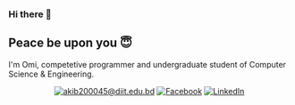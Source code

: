 ### Hi there 👋
## Peace be upon you 😇
I'm Omi, competetive programmer and undergraduate student of Computer Science & Engineering.

<p align="center">
	<a href="mailto:akib200045@diit.edu.bd?subject=Github%20Visitor&body=Hi%20Omi,..."><img src="http://img.shields.io/badge/-@akibhossainomi-_?label=Send%20Mail&style=social&logo=gmail" alt="akib200045@diit.edu.bd"></a>
  <a href="https://www.facebook.com/omio.antu/"><img src="https://img.shields.io/badge/Facebook--_.svg?style=social&logo=facebook" alt="Facebook"></a>
	<a href="https://www.linkedin.com/in/mdakibhossainomi/"><img src="https://img.shields.io/badge/LinkedIn--_.svg?style=social&logo=linkedin" alt="LinkedIn"></a>
  
<!--
**AkibHossainOmi/AkibHossainOmi** is a ✨ _special_ ✨ repository because its `README.md` (this file) appears on your GitHub profile.

Here are some ideas to get you started:

- 🔭 I’m currently working on ...
- 🌱 I’m currently learning ...
- 👯 I’m looking to collaborate on ...
- 🤔 I’m looking for help with ...
- 💬 Ask me about ...
- 📫 How to reach me: ...
- 😄 Pronouns: ...
- ⚡ Fun fact: ...
-->

